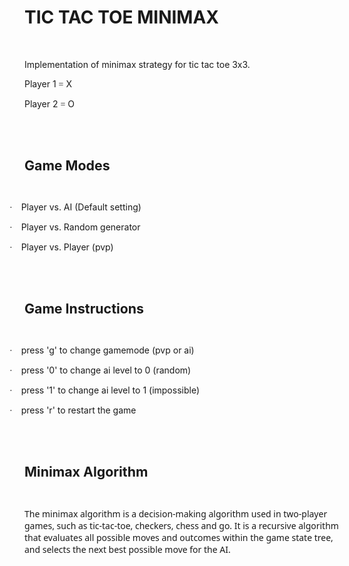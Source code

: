 <html>

<head>
<meta http-equiv=Content-Type content="text/html; charset=utf-8">
<meta name=Generator content="Microsoft Word 15 (filtered)">
<!--
 /* Font Definitions */
 @font-face
	{font-family:Wingdings;
	panose-1:5 0 0 0 0 0 0 0 0 0;}
@font-face
	{font-family:"Cambria Math";
	panose-1:2 4 5 3 5 4 6 3 2 4;}
@font-face
	{font-family:Calibri;
	panose-1:2 15 5 2 2 2 4 3 2 4;}
@font-face
	{font-family:"Segoe UI";
	panose-1:2 11 5 2 4 2 4 2 2 3;}
 /* Style Definitions */
 p.MsoNormal, li.MsoNormal, div.MsoNormal
	{margin:0cm;
	font-size:12.0pt;
	font-family:"Calibri",sans-serif;}
p.MsoListParagraph, li.MsoListParagraph, div.MsoListParagraph
	{margin-top:0cm;
	margin-right:0cm;
	margin-bottom:0cm;
	margin-left:36.0pt;
	font-size:12.0pt;
	font-family:"Calibri",sans-serif;}
p.MsoListParagraphCxSpFirst, li.MsoListParagraphCxSpFirst, div.MsoListParagraphCxSpFirst
	{margin-top:0cm;
	margin-right:0cm;
	margin-bottom:0cm;
	margin-left:36.0pt;
	font-size:12.0pt;
	font-family:"Calibri",sans-serif;}
p.MsoListParagraphCxSpMiddle, li.MsoListParagraphCxSpMiddle, div.MsoListParagraphCxSpMiddle
	{margin-top:0cm;
	margin-right:0cm;
	margin-bottom:0cm;
	margin-left:36.0pt;
	font-size:12.0pt;
	font-family:"Calibri",sans-serif;}
p.MsoListParagraphCxSpLast, li.MsoListParagraphCxSpLast, div.MsoListParagraphCxSpLast
	{margin-top:0cm;
	margin-right:0cm;
	margin-bottom:0cm;
	margin-left:36.0pt;
	font-size:12.0pt;
	font-family:"Calibri",sans-serif;}
.MsoChpDefault
	{font-family:"Calibri",sans-serif;}
@page WordSection1
	{size:595.3pt 841.9pt;
	margin:72.0pt 72.0pt 72.0pt 72.0pt;}
div.WordSection1
	{page:WordSection1;}
 /* List Definitions */
 ol
	{margin-bottom:0cm;}
ul
	{margin-bottom:0cm;}
-->

</head>

<body lang=en-CZ style='word-wrap:break-word'>

<div class=WordSection1>

# TIC TAC TOE MINIMAX

<p class=MsoNormal><span lang=EN-GB>&nbsp;</span></p>

<p class=MsoNormal><span lang=EN-GB>Implementation of minimax strategy for tic
tac toe 3x3.</span></p>

<p class=MsoNormal><span lang=EN-GB>Player 1 </span><span lang=EN-GB
style='font-family:Symbol'>=</span><span lang=EN-GB> X</span></p>

<p class=MsoNormal><span lang=EN-GB>Player 2 </span><span lang=EN-GB
style='font-family:Symbol'>=</span><span lang=EN-GB> O</span></p>

<p class=MsoNormal><span lang=EN-GB>&nbsp;</span></p>

<p class=MsoNormal><span lang=EN-GB>&nbsp;</span></p>

<p class=MsoNormal><b><span lang=EN-GB style='font-size:16.0pt'>Game Modes</span></b></p>

<p class=MsoNormal><span lang=EN-GB>&nbsp;</span></p>

<p class=MsoListParagraphCxSpFirst style='text-indent:-18.0pt'><span
lang=EN-GB style='font-family:Symbol'>·<span style='font:7.0pt "Times New Roman"'>&nbsp;&nbsp;&nbsp;&nbsp;&nbsp;
</span></span><span lang=EN-GB>Player vs. AI (Default setting)</span></p>

<p class=MsoListParagraphCxSpMiddle style='text-indent:-18.0pt'><span
lang=EN-GB style='font-family:Symbol'>·<span style='font:7.0pt "Times New Roman"'>&nbsp;&nbsp;&nbsp;&nbsp;&nbsp;
</span></span><span lang=EN-GB>Player vs. Random generator</span></p>

<p class=MsoListParagraphCxSpLast style='text-indent:-18.0pt'><span lang=EN-GB
style='font-family:Symbol'>·<span style='font:7.0pt "Times New Roman"'>&nbsp;&nbsp;&nbsp;&nbsp;&nbsp;
</span></span><span lang=EN-GB>Player vs. Player (pvp)</span></p>

<p class=MsoNormal><span lang=EN-GB>&nbsp;</span></p>

<p class=MsoNormal><span lang=EN-GB>&nbsp;</span></p>

<p class=MsoNormal><b><span lang=EN-GB style='font-size:16.0pt'>Game
Instructions</span></b></p>

<p class=MsoNormal><span lang=EN-GB>&nbsp;</span></p>

<p class=MsoListParagraphCxSpFirst style='text-indent:-18.0pt'><span
lang=EN-GB style='font-family:Symbol'>·<span style='font:7.0pt "Times New Roman"'>&nbsp;&nbsp;&nbsp;&nbsp;&nbsp;
</span></span><span lang=EN-GB>press 'g' to change gamemode (pvp or ai)</span></p>

<p class=MsoListParagraphCxSpMiddle style='text-indent:-18.0pt'><span
lang=EN-GB style='font-family:Symbol'>·<span style='font:7.0pt "Times New Roman"'>&nbsp;&nbsp;&nbsp;&nbsp;&nbsp;
</span></span><span lang=EN-GB>press '0' to change ai level to 0 (random)</span></p>

<p class=MsoListParagraphCxSpMiddle style='text-indent:-18.0pt'><span
lang=EN-GB style='font-family:Symbol'>·<span style='font:7.0pt "Times New Roman"'>&nbsp;&nbsp;&nbsp;&nbsp;&nbsp;
</span></span><span lang=EN-GB>press '1' to change ai level to 1 (impossible)</span></p>

<p class=MsoListParagraphCxSpLast style='text-indent:-18.0pt'><span lang=EN-GB
style='font-family:Symbol'>·<span style='font:7.0pt "Times New Roman"'>&nbsp;&nbsp;&nbsp;&nbsp;&nbsp;
</span></span><span lang=EN-GB>press 'r' to restart the game</span></p>

<p class=MsoNormal><span lang=EN-GB>&nbsp;</span></p>

<p class=MsoNormal><span lang=EN-GB>&nbsp;</span></p>

<p class=MsoNormal><b><span lang=EN-GB style='font-size:16.0pt'>Minimax
Algorithm</span></b></p>

<p class=MsoNormal><span lang=EN-GB>&nbsp;</span></p>

<p class=MsoNormal><span style='font-size:10.5pt;font-family:"Segoe UI",sans-serif'>The
minimax algorithm is a decision-making algorithm used in two-player games, such
as tic-tac-toe, checkers, chess and go</span><span lang=CS style='font-size:
10.5pt;font-family:"Segoe UI",sans-serif'>. It is</span><span style='font-size:
10.5pt;font-family:"Segoe UI",sans-serif'> a recursive algorithm that evaluates
all possible moves and outcomes within the game</span><span lang=CS
style='font-size:10.5pt;font-family:"Segoe UI",sans-serif'> state tree, and selects
the next best possible move for the AI.</span></p>

<p class=MsoNormal>&nbsp;</p>

</div>

</body>

</html>
